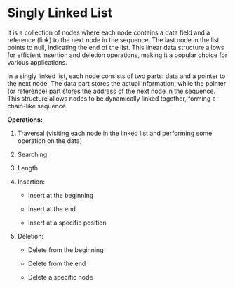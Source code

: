 # Singly Linked List

It is a collection of nodes where each node contains a data field and a reference (link) to the next node in the sequence. The last node in the list points to null, indicating the end of the list. This linear data structure allows for efficient insertion and deletion operations, making it a popular choice for various applications.

In a singly linked list, each node consists of two parts: data and a pointer to the next node. The data part stores the actual information, while the pointer (or reference) part stores the address of the next node in the sequence. This structure allows nodes to be dynamically linked together, forming a chain-like sequence.

**Operations:**

1. Traversal (visiting each node in the linked list and performing some operation on the data)

2. Searching

3. Length

4. Insertion:
    
    - Insert at the beginning
    
    - Insert at the end
    
    - Insert at a specific position

5. Deletion:
    
    - Delete from the beginning
    
    - Delete from the end
    
    - Delete a specific node
